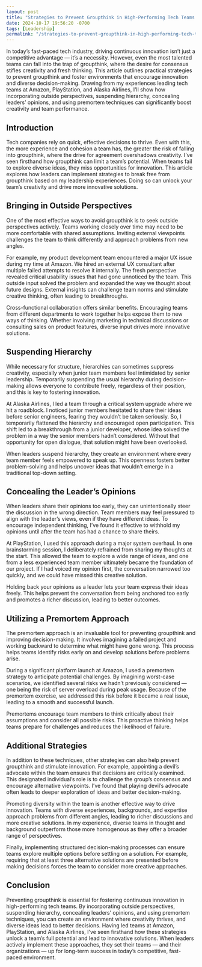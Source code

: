 ```yaml
---
layout: post
title: "Strategies to Prevent Groupthink in High-Performing Tech Teams to Foster Continuous Innovation"
date: 2024-10-17 19:56:20 -0700
tags: [Leadership]
permalink: "/strategies-to-prevent-groupthink-in-high-performing-tech-teams/"
---
```


In today’s fast-paced tech industry, driving continuous innovation isn’t just a competitive advantage — it’s a necessity. However, even the most talented teams can fall into the trap of groupthink, where the desire for consensus stifles creativity and fresh thinking. This article outlines practical strategies to prevent groupthink and foster environments that encourage innovation and diverse decision-making. Drawing from my experiences leading tech teams at Amazon, PlayStation, and Alaska Airlines, I’ll show how incorporating outside perspectives, suspending hierarchy, concealing leaders’ opinions, and using premortem techniques can significantly boost creativity and team performance.

## Introduction
Tech companies rely on quick, effective decisions to thrive. Even with this, the more experience and cohesion a team has, the greater the risk of falling into groupthink, where the drive for agreement overshadows creativity. I’ve seen firsthand how groupthink can limit a team’s potential. When teams fail to explore diverse ideas, they miss opportunities for innovation. This article explores how leaders can implement strategies to break free from groupthink based on my leadership experiences. Doing so can unlock your team’s creativity and drive more innovative solutions.

## Bringing in Outside Perspectives
One of the most effective ways to avoid groupthink is to seek outside perspectives actively. Teams working closely over time may need to be more comfortable with shared assumptions. Inviting external viewpoints challenges the team to think differently and approach problems from new angles.

For example, my product development team encountered a major UX issue during my time at Amazon. We hired an external UX consultant after multiple failed attempts to resolve it internally. The fresh perspective revealed critical usability issues that had gone unnoticed by the team. This outside input solved the problem and expanded the way we thought about future designs. External insights can challenge team norms and stimulate creative thinking, often leading to breakthroughs.

Cross-functional collaboration offers similar benefits. Encouraging teams from different departments to work together helps expose them to new ways of thinking. Whether involving marketing in technical discussions or consulting sales on product features, diverse input drives more innovative solutions.

## Suspending Hierarchy
While necessary for structure, hierarchies can sometimes suppress creativity, especially when junior team members feel intimidated by senior leadership. Temporarily suspending the usual hierarchy during decision-making allows everyone to contribute freely, regardless of their position, and this is key to fostering innovation.

At Alaska Airlines, I led a team through a critical system upgrade where we hit a roadblock. I noticed junior members hesitated to share their ideas before senior engineers, fearing they wouldn’t be taken seriously. So, I temporarily flattened the hierarchy and encouraged open participation. This shift led to a breakthrough from a junior developer, whose idea solved the problem in a way the senior members hadn’t considered. Without that opportunity for open dialogue, that solution might have been overlooked.

When leaders suspend hierarchy, they create an environment where every team member feels empowered to speak up. This openness fosters better problem-solving and helps uncover ideas that wouldn’t emerge in a traditional top-down setting.

## Concealing the Leader’s Opinions
When leaders share their opinions too early, they can unintentionally steer the discussion in the wrong direction. Team members may feel pressured to align with the leader’s views, even if they have different ideas. To encourage independent thinking, I’ve found it effective to withhold my opinions until after the team has had a chance to share theirs.

At PlayStation, I used this approach during a major system overhaul. In one brainstorming session, I deliberately refrained from sharing my thoughts at the start. This allowed the team to explore a wide range of ideas, and one from a less experienced team member ultimately became the foundation of our project. If I had voiced my opinion first, the conversation narrowed too quickly, and we could have missed this creative solution.

Holding back your opinions as a leader lets your team express their ideas freely. This helps prevent the conversation from being anchored too early and promotes a richer discussion, leading to better outcomes.

## Utilizing a Premortem Approach
The premortem approach is an invaluable tool for preventing groupthink and improving decision-making. It involves imagining a failed project and working backward to determine what might have gone wrong. This process helps teams identify risks early on and develop solutions before problems arise.

During a significant platform launch at Amazon, I used a premortem strategy to anticipate potential challenges. By imagining worst-case scenarios, we identified several risks we hadn’t previously considered — one being the risk of server overload during peak usage. Because of the premortem exercise, we addressed this risk before it became a real issue, leading to a smooth and successful launch.

Premortems encourage team members to think critically about their assumptions and consider all possible risks. This proactive thinking helps teams prepare for challenges and reduces the likelihood of failure.

## Additional Strategies
In addition to these techniques, other strategies can also help prevent groupthink and stimulate innovation. For example, appointing a devil’s advocate within the team ensures that decisions are critically examined. This designated individual’s role is to challenge the group’s consensus and encourage alternative viewpoints. I’ve found that playing devil’s advocate often leads to deeper exploration of ideas and better decision-making.

Promoting diversity within the team is another effective way to drive innovation. Teams with diverse experiences, backgrounds, and expertise approach problems from different angles, leading to richer discussions and more creative solutions. In my experience, diverse teams in thought and background outperform those more homogenous as they offer a broader range of perspectives.

Finally, implementing structured decision-making processes can ensure teams explore multiple options before settling on a solution. For example, requiring that at least three alternative solutions are presented before making decisions forces the team to consider more creative approaches.

## Conclusion
Preventing groupthink is essential for fostering continuous innovation in high-performing tech teams. By incorporating outside perspectives, suspending hierarchy, concealing leaders’ opinions, and using premortem techniques, you can create an environment where creativity thrives, and diverse ideas lead to better decisions. Having led teams at Amazon, PlayStation, and Alaska Airlines, I’ve seen firsthand how these strategies unlock a team’s full potential and lead to innovative solutions. When leaders actively implement these approaches, they set their teams — and their organizations — up for long-term success in today’s competitive, fast-paced environment.
